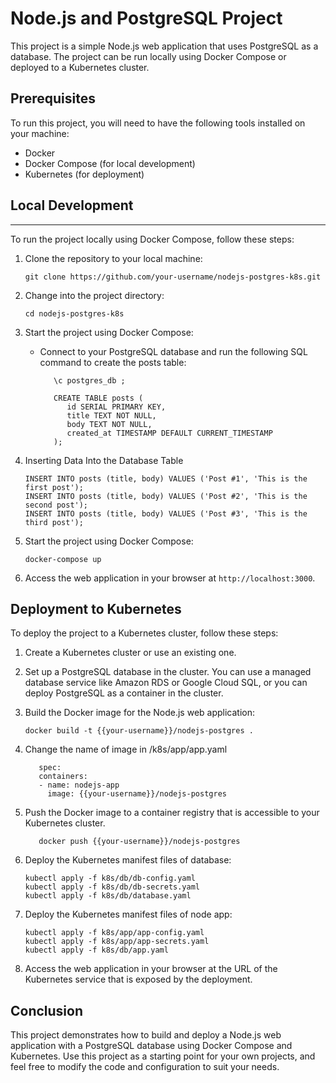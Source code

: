 # Node.js and PostgreSQL Project

This project is a simple Node.js web application that uses PostgreSQL as a database. The project can be run locally using Docker Compose or deployed to a Kubernetes cluster.

## Prerequisites

To run this project, you will need to have the following tools installed on your machine:

- Docker
- Docker Compose (for local development)
- Kubernetes (for deployment)

## Local Development
****
To run the project locally using Docker Compose, follow these steps:

1. Clone the repository to your local machine:

   ````
   git clone https://github.com/your-username/nodejs-postgres-k8s.git
   ````

2. Change into the project directory:

   ````
   cd nodejs-postgres-k8s
   ````
3. Start the project using Docker Compose:
   - Connect to your PostgreSQL database and run the following SQL command to create the posts table:
      ````
         \c postgres_db ;
      ````
      ````
         CREATE TABLE posts (
            id SERIAL PRIMARY KEY,
            title TEXT NOT NULL,
            body TEXT NOT NULL,
            created_at TIMESTAMP DEFAULT CURRENT_TIMESTAMP
         );
      ````
   
4. Inserting Data Into the Database Table
    ````
    INSERT INTO posts (title, body) VALUES ('Post #1', 'This is the first post');
   INSERT INTO posts (title, body) VALUES ('Post #2', 'This is the second post');
   INSERT INTO posts (title, body) VALUES ('Post #3', 'This is the third post');
   ````
   

5. Start the project using Docker Compose:

   ````
   docker-compose up
   ````

6. Access the web application in your browser at `http://localhost:3000`.

## Deployment to Kubernetes

To deploy the project to a Kubernetes cluster, follow these steps:

1. Create a Kubernetes cluster or use an existing one.

2. Set up a PostgreSQL database in the cluster. You can use a managed database service like Amazon RDS or Google Cloud SQL, or you can deploy PostgreSQL as a container in the cluster.

3. Build the Docker image for the Node.js web application:

   ````
   docker build -t {{your-username}}/nodejs-postgres .
   ````
4. Change the name of image in /k8s/app/app.yaml
   ````
      spec:
      containers:
      - name: nodejs-app
        image: {{your-username}}/nodejs-postgres
   ````
5. Push the Docker image to a container registry that is accessible to your Kubernetes cluster.
   ````
      docker push {{your-username}}/nodejs-postgres
   ````

6. Deploy the Kubernetes manifest files of database:
   ````
   kubectl apply -f k8s/db/db-config.yaml
   kubectl apply -f k8s/db/db-secrets.yaml
   kubectl apply -f k8s/db/database.yaml
   ````
7. Deploy the Kubernetes manifest files of node app:
   ````
   kubectl apply -f k8s/app/app-config.yaml
   kubectl apply -f k8s/app/app-secrets.yaml
   kubectl apply -f k8s/db/app.yaml
   ````

8. Access the web application in your browser at the URL of the Kubernetes service that is exposed by the deployment.

## Conclusion

This project demonstrates how to build and deploy a Node.js web application with a PostgreSQL database using Docker Compose and Kubernetes. Use this project as a starting point for your own projects, and feel free to modify the code and configuration to suit your needs.